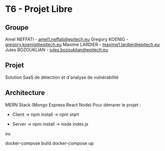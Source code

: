 # T6 - Projet Libre

## Groupe
Amel NEFFATI - amel1.neffati@epitech.eu
Gregory KOENIG - gregory.koenig@epitech.eu
Maxime LARDIER - maxime1.lardier@epitech.eu
Jules BOZOUKLIAN - jules.bozouklian@epitech.eu

## Projet
Solution SaaS de détection et d'analyse de vulnérabilité

## Architecture
MERN Stack (Mongo Express React Node)
Pour démarer le projet :
- Client
  -> npm install
  -> npm start

- Server
  -> npm install
  -> node index.js

ou

docker-compose build
docker-compose up
